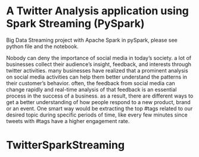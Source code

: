 # A Twitter Analysis application using Spark Streaming (PySpark)
Big Data Streaming project with Apache Spark in pySpark, please see python file and the notebook.

Nobody can deny the importance of social media in today’s society. a lot of businesses collect their audience’s insight, feedback, and interests through twitter activities. many businesses have realized that a prominent analysis on social media activities can help them better understand the patterns in their customer’s behavior. often, the feedback from social media can change rapidly and real-time analysis of that feedback is an essential process in the success of a business. as a result, there are different ways to get a better understanding of how people respond to a new product, brand or an event. One smart way would be extracting the top #tags related to our desired topic during specific periods of time, like every few minutes since tweets with #tags have a higher engagement rate.

# TwitterSparkStreaming
